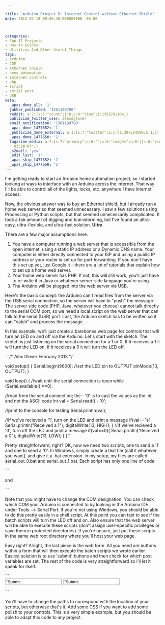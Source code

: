 ```yaml
---

title: 'Arduino Project 5: Internet Control without Ethernet Shield'
date: 2013-02-18 09:00:30.000000000 -06:00



categories:
- Fun IT Projects
- How-to Guides
- Utilities And Other Useful Things
tags:
- arduino
- COM
- ethernet shield
- home automation
- internet controls
- php
- script
- serial port
- USB
meta:
  _wpas_done_all: '1'
  jabber_published: '1361199790'
  reddit: a:2:{s:5:"count";i:0;s:4:"time";i:1361201104;}
  publicize_twitter_user: alexdglover
  email_notification: '1361199790'
  _wpas_done_1477652: '1'
  _publicize_done_external: a:1:{s:7:"twitter";a:1:{i:297624509;b:1;}}
  _wpas_done_1477650: '1'
  tagazine-media: a:7:{s:7:"primary";s:0:"";s:6:"images";a:0:{}s:6:"videos";a:0:{}s:11:"image_count";i:0;s:6:"author";s:8:"34836694";s:7:"blog_id";s:8:"34954019";s:9:"mod_stamp";s:19:"2013-02-17
    03:20:07";}
  _s2mail: 'yes'
  _edit_last: '1'
  _wpas_skip_1477652: '1'
  _wpas_skip_1477650: '1'
---
```

<p>I'm getting ready to start an Arduino home automation project, so I started looking at ways to interface with an Arduino across the internet. That way I'll be able to control all of the lights, locks, etc. anywhere I have internet access.</p>
<p>Now, the obvious answer was to buy an Ethernet shield, but I already run a home web server so that seemed unnecessary. I saw a few solutions using Processing or Python scripts, but that seemed unnecessarily complicated. It took a fair amount of digging and brainstorming, but I've found an ultra-easy, ultra-flexible, and ultra-fast solution. <strong>Ultra</strong>.</p>
<p><!--more--></p>
<p>There are a few major assumptions here.</p>
<ol>
<li>You have a computer running a web server that is accessible from the open internet, using a static IP address or a Dynamic DNS name. Your computer is either directly connected to your ISP and using a public IP address or your router is set up for port forwarding. If you don't have this set up yet, just Google it - there are a lot of tutorials that explain how to set up a home web server.</li>
<li>Your home web server has PHP. If not, this will still work, you'll just have to re-write it in Java or whatever server-side language you're using.</li>
<li><span style="line-height: 13px;">The Arduino will be plugged into the web server via USB.</span></li>
</ol>
<p>Here's the basic concept: the Arduino can't read files from the server via the USB serial connection, so the server will have to "push" the message. The server side code (PHP, Java, whatever you choose) cannot talk directly to the serial COM port, so we need a local script on the web server that can talk to the serial (USB) port. Last, the Arduino sketch has to be written so it can "catch" and process the message.</p>
<p>In this example, we'll just create a barebones web page for controls that will turn an LED on and off via the Arduino. Let's start with the sketch. The sketch is just listening on the serial connection for a 1 or 0. If it receives a 1 it will turn the LED on, if it receives a 0 it will turn the LED off.</p>
```/*
Alex Glover
February 2013
*/

void setup() {
Serial.begin(9600);
//set the LED pin to OUTPUT
pinMode(13, OUTPUT);
}

void loop() {
//wait until the serial connection is open
while (Serial.available() ==0);

//read from the serial connection; the - '0' is to cast the values as the int and not the ASCII code
int val = Serial.read() - '0';

//print to the console for testing
Serial.println(val);

//if we've recieved a '1', turn on the LED and print a message
if(val==1){
Serial.println("Received a 1");
digitalWrite(13, HIGH);
}
//if we've recieved a '0', turn off the LED and print a message
if(val==0){
Serial.println("Received a 0");
digitalWrite(13, LOW);
}
}```
<p>Pretty straightforward, right? OK, now we need two scripts, one to send a '1' and one to send a '0'. In Windows, simply create a text file (call it whatever you want), and give it a .bat extension. In my setup, my files are called serial_out_0.bat and serial_out_1.bat. Each script has only one line of code.</p>
```
<p>and</p>
```
<p>Note that you might have to change the COM designation. You can check which COM your Arduino is connected to by looking in the Arduino IDE under Tools --> Serial Port. If you're not using Windows, you should be able to do this pretty easily in a shell script. At this point you can test to see if the batch scripts will turn the LED off and on. Also ensure that the web server will be able to execute these scripts (don't assign user-specific privileges or save them in protected directories). If you're unsure, just put these scripts in the same web root directory where you'll host your web page.</p>
<p>Easy right? Alright, the last piece is the web form. All you need are buttons within a form that will then execute the batch scripts we wrote earlier. Easiest solution is to use 'submit' buttons and then check for which post variables are set. The rest of the code is very straightforward so I'll let it speak for itself.</p>
```
<head>
<?php
if(isset($_POST['submitOn'])) {
exec(‘C:xampphtdocsHome_Automationserial_out_1.bat’);
}
else if(isset($_POST['submitOff'])) {
exec(‘C:xampphtdocsHome_Automationserial_out_0.bat’);
}
?>
</head>
<body>
<form action=”control.php” method=”post”>
<input type=”submit” name=”submitOn” value=”Submit On”>
<input type=”submit” name=”submitOff” value=”Submit Off”>
</form>
</body>

</html>```
<p>You'll have to change the paths to correspond with the location of your scripts, but otherwise that's it. Add some CSS if you want to add some polish to your controls. This is a very simple example, but you should be able to adapt this code to any project.</p>
